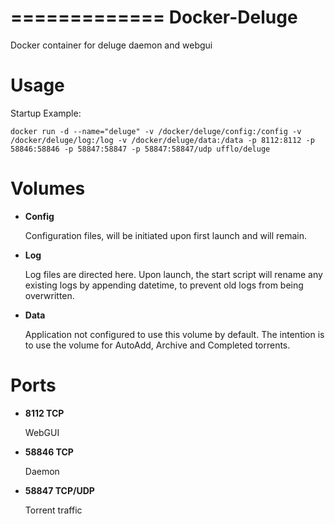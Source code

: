 
=============
Docker-Deluge
=============

Docker container for deluge daemon and webgui

Usage
=====

Startup Example:

```
docker run -d --name="deluge" -v /docker/deluge/config:/config -v /docker/deluge/log:/log -v /docker/deluge/data:/data -p 8112:8112 -p 58846:58846 -p 58847:58847 -p 58847:58847/udp ufflo/deluge
```

Volumes
=======

* **Config** 

  Configuration files, will be initiated upon first launch and will remain.

* **Log** 

  Log files are directed here. Upon launch, the start script will rename any existing logs by appending datetime, to prevent old logs from being overwritten.

* **Data** 

  Application not configured to use this volume by default. The intention is to use the volume for AutoAdd, Archive and Completed torrents.

Ports
=====

* **8112 TCP** 
  
  WebGUI

* **58846 TCP** 

  Daemon

* **58847 TCP/UDP** 

  Torrent traffic

